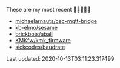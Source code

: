 These are my most recent 🌟🌟🌟🌟🌟

* [michaelarnauts/cec-mqtt-bridge](https://github.com/michaelarnauts/cec-mqtt-bridge)
* [kb-elmo/sesame](https://github.com/kb-elmo/sesame)
* [brickbots/aball](https://github.com/brickbots/aball)
* [KMKfw/kmk_firmware](https://github.com/KMKfw/kmk_firmware)
* [sickcodes/baudrate](https://github.com/sickcodes/baudrate)

Last updated: 2020-10-13T03:11:23.317499
